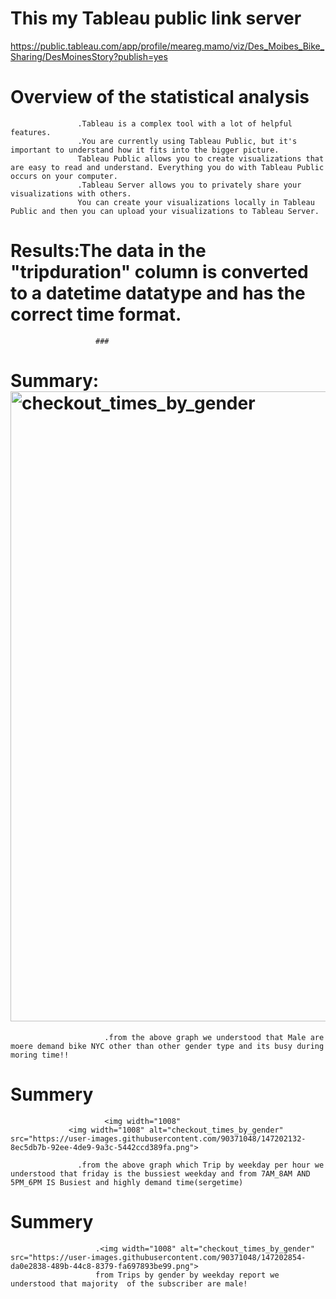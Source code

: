 # This my Tableau public link server
https://public.tableau.com/app/profile/meareg.mamo/viz/Des_Moibes_Bike_Sharing/DesMoinesStory?publish=yes
#     Overview of the statistical analysis
                   .Tableau is a complex tool with a lot of helpful features.
                   .You are currently using Tableau Public, but it's important to understand how it fits into the bigger picture. 
                   Tableau Public allows you to create visualizations that are easy to read and understand. Everything you do with Tableau Public occurs on your computer.
                   .Tableau Server allows you to privately share your visualizations with others. 
                   You can create your visualizations locally in Tableau Public and then you can upload your visualizations to Tableau Server.
                   
#     Results:The data in the "tripduration" column is converted to a datetime datatype and has the correct time format.
                       ###
#     Summary:<img width="1008" alt="checkout_times_by_gender" src="https://user-images.githubusercontent.com/90371048/147201581-098f1d24-48b8-48f6-9892-068794e08f6c.png">
                         .from the above graph we understood that Male are moere demand bike NYC other than other gender type and its busy during moring time!!
                         
#    Summery                  
                         <img width="1008" 
                 <img width="1008" alt="checkout_times_by_gender" src="https://user-images.githubusercontent.com/90371048/147202132-8ec5db7b-92ee-4de9-9a3c-5442ccd389fa.png">

                   .from the above graph which Trip by weekday per hour we understood that friday is the bussiest weekday and from 7AM_8AM AND 5PM_6PM IS Busiest and highly demand time(sergetime)
   #    Summery                     
                       .<img width="1008" alt="checkout_times_by_gender" src="https://user-images.githubusercontent.com/90371048/147202854-da0e2838-489b-44c8-8379-fa697893be99.png">
                       from Trips by gender by weekday report we understood that majority  of the subscriber are male!
